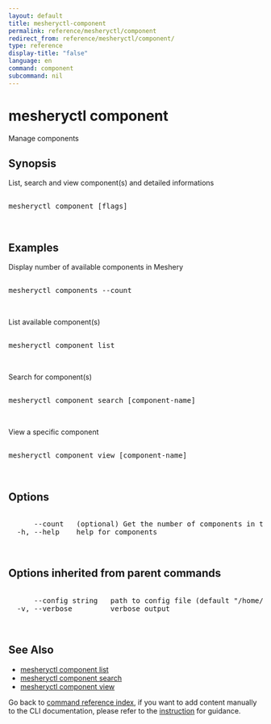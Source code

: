 ```yaml
---
layout: default
title: mesheryctl-component
permalink: reference/mesheryctl/component
redirect_from: reference/mesheryctl/component/
type: reference
display-title: "false"
language: en
command: component
subcommand: nil
---
```


# mesheryctl component

Manage components

## Synopsis

List, search and view component(s) and detailed informations
<pre class='codeblock-pre'>
<div class='codeblock'>
mesheryctl component [flags]

</div>
</pre> 

## Examples

Display number of available components in Meshery
<pre class='codeblock-pre'>
<div class='codeblock'>
mesheryctl components --count

</div>
</pre> 

List available component(s)
<pre class='codeblock-pre'>
<div class='codeblock'>
mesheryctl component list

</div>
</pre> 

Search for component(s)
<pre class='codeblock-pre'>
<div class='codeblock'>
mesheryctl component search [component-name]

</div>
</pre> 

View a specific component
<pre class='codeblock-pre'>
<div class='codeblock'>
mesheryctl component view [component-name]

</div>
</pre> 

## Options

<pre class='codeblock-pre'>
<div class='codeblock'>
      --count   (optional) Get the number of components in total
  -h, --help    help for components

</div>
</pre>

## Options inherited from parent commands

<pre class='codeblock-pre'>
<div class='codeblock'>
      --config string   path to config file (default "/home/runner/.meshery/config.yaml")
  -v, --verbose         verbose output

</div>
</pre>

## See Also

* [mesheryctl component list](/reference/mesheryctl/component/list)
* [mesheryctl component search](/reference/mesheryctl/component/search)
* [mesheryctl component view](/reference/mesheryctl/component/view)

Go back to [command reference index](/reference/mesheryctl/), if you want to add content manually to the CLI documentation, please refer to the [instruction](/project/contributing/contributing-cli#preserving-manually-added-documentation) for guidance.
